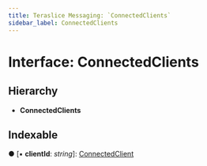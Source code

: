 ```yaml
---
title: Teraslice Messaging: `ConnectedClients`
sidebar_label: ConnectedClients
---
```


# Interface: ConnectedClients

## Hierarchy

* **ConnectedClients**

## Indexable

● \[▪ **clientId**: *string*\]: [ConnectedClient](connectedclient.md)
